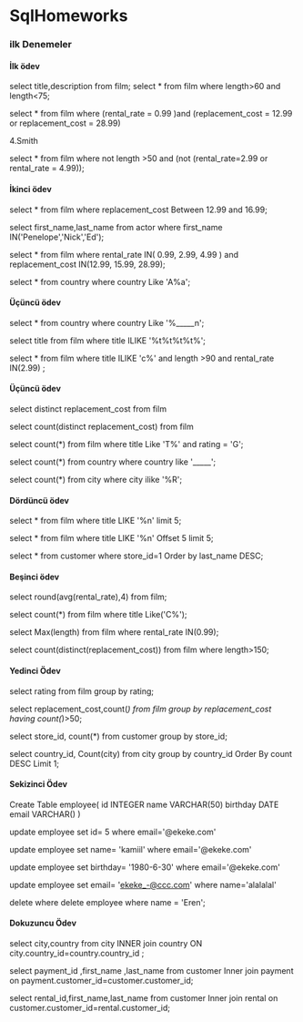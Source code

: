 # SqlHomeworks

### ilk Denemeler
#### İlk ödev
select title,description from film; 
select * from film where length>60 and length<75;


select * from film where (rental_rate = 0.99 )and (replacement_cost = 12.99 or replacement_cost = 28.99)

4.Smith

select * from film where not length >50 and (not (rental_rate=2.99 or rental_rate = 4.99));
#### İkinci ödev
select * from film where replacement_cost Between 12.99 and 16.99;

select first_name,last_name from actor where first_name IN('Penelope','Nick','Ed');

select * from film where rental_rate IN( 0.99, 2.99, 4.99 ) and replacement_cost IN(12.99, 15.99, 28.99);

select * from country where  country  Like 'A%a';
#### Üçüncü ödev
select * from country  where  country Like '%_____n';

select title from film where title ILIKE '%t%t%t%t%';

select * from film where title ILIKE 'c%' and length >90 and rental_rate IN(2.99)  ;

#### Üçüncü ödev

select distinct replacement_cost from film

select count(distinct replacement_cost) from film

select count(*) from film  where title Like 'T%' and rating = 'G';

select count(*) from country where country like '_____';

select count(*) from city where city ilike '%R';
#### Dördüncü ödev
select * from film where title LIKE '%n' limit 5;

select * from film where title LIKE '%n' Offset 5 limit 5;

select * from customer where store_id=1  Order by last_name DESC;
#### Beşinci ödev
select round(avg(rental_rate),4) from film;

select count(*) from film where title Like('C%');

select Max(length) from film where rental_rate IN(0.99);

select count(distinct(replacement_cost)) from film where length>150;


#### Yedinci Ödev

select rating from film group by rating;

select replacement_cost,count(*) from film group by replacement_cost
having count(*)>50;

select store_id, count(*) from customer group by store_id;

select country_id, Count(city) from city group by country_id
Order By count DESC
Limit 1;
#### Sekizinci Ödev
Create Table employee(
 id INTEGER 
	name VARCHAR(50)
	birthday DATE
	email VARCHAR()
)




update employee 
set id= 5 where email='@ekeke.com'


update employee 
set name= 'kamiil' where email='@ekeke.com'


update employee 
set birthday= '1980-6-30'  where email='@ekeke.com'

update employee 
set email= 'ekeke_-@ccc.com' where name='alalalal'


delete <table-name> where <one field from table>
delete employee where name = 'Eren';
	
#### Dokuzuncu Ödev

select city,country from city  INNER join country ON city.country_id=country.country_id ;
	
select payment_id ,first_name ,last_name  from customer Inner join payment on payment.customer_id=customer.customer_id;
	
select rental_id,first_name,last_name from customer Inner join rental on customer.customer_id=rental.customer_id;	
	
